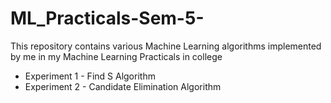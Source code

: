 # ML_Practicals-Sem-5-

This repository contains various Machine Learning algorithms implemented by me in my Machine Learning Practicals in college

* Experiment 1 - Find S Algorithm
* Experiment 2 - Candidate Elimination Algorithm
